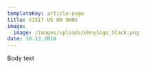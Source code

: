 ```yaml
---
templateKey: article-page
title: VISIT US ON OHNY
image:
  image: /images/uploads/ohnylogo_black.png
date: 10.13.2018
---
```

Body text
